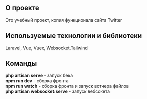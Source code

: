 ## О проекте

Это учебный проект, копия функционала сайта Twitter

## Используемые технологии и библиотеки

Laravel, Vue, Vuex, Websocket,Tailwind

## Команды

<b>php artisan serve</b> - запуск бека <br/>
<b>npm run dev</b> - сборка фронта <br/>
<b>npm run watch</b> - сборка фронта и запуск вотчера файлов <br/>
<b>php artisan websocket:serve</b> - запуск вебсокета
